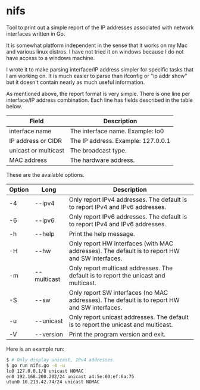 # nifs
Tool to print out a simple report of the IP addresses associated with network interfaces written in Go.

It is somewhat platform independent in the sense that it works on my Mac and various linux distros. I have not tried it on windows because I do not have access to a windows machine.

I wrote it to make parsing interface/IP address simpler for specific tasks that I am working on. It is much easier to parse than ifconfig or "ip addr show" but it doesn't contain nearly as much useful information.

As mentioned above, the report format is very simple. There is one line per interface/IP address combination. Each line has fields described in the table below.

| Field | Description |
| ----- | ----------- |
| interface name | The interface name. Example: lo0 |
| IP address or CIDR | The IP address. Example: 127.0.0.1 |
| unicast or multicast | The broadcast type. |
| MAC address | The hardware address. |

These are the available options.

| Option | Long | Description |
| ------ | ---- | ----------- |
| -4 | --ipv4 | Only report IPv4 addresses. The default is to report IPv4 and IPv6 addresses. |
| -6 | --ipv6 | Only report IPv6 addresses. The default is to report IPv4 and IPv6 addresses. |
| -h | --help | Print the help message. |
| -H | --hw | Only report HW interfaces (with MAC addresses). The default is to report HW and SW interfaces. |
| -m | --multicast | Only report multicast addresses. The default is to report the unicast and multicast. |
| -S | --sw | Only report SW interfaces (no MAC addresses). The default is to report HW and SW interfaces. |
| -u | --unicast | Only report unicast addresses. The default is to report the unicast and multicast. |
| -V | --version | Print the program version and exit. |


Here is an example run:

```bash
$ # Only display unicast, IPv4 addresses.
$ go run nifs.go -4 -u
lo0 127.0.0.1/8 unicast NOMAC
en0 192.168.200.202/24 unicast a4:5e:60:ef:6a:75
utun0 10.213.42.74/24 unicast NOMAC
```
